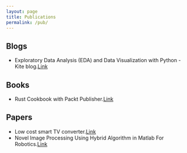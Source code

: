 ```yaml
---
layout: page
title: Publications
permalink: /pub/
---
```


## Blogs

* Exploratory Data Analysis (EDA) and Data Visualization with Python - Kite blog.[Link](https://owlskip.com/s/EDA)

## Books

* Rust Cookbook with Packt Publisher.[Link](https://www.packtpub.com/application-development/rust-cookbook)

## Papers

* Low cost smart TV converter.[Link](https://www.researchgate.net/publication/262935449_Low_Cost_Smart_TV_converter_module)
* Novel Image Processing Using Hybrid Algorithm in Matlab For Robotics.[Link](https://dvigneshwer.wordpress.com/2016/05/08/novel-image-processing-using-hybrid-algorithm-in-matlab-for-robotics/)
